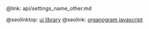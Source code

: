 @link: api/settings_name_other.md

@seolinktop: [ui library](https://webix.com)
@seolink: [organogram javascript](https://webix.com/widget/organogram/)